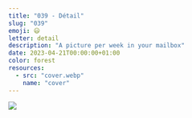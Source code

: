 ```yaml
---
title: "039 - Détail"
slug: "039"
emoji: 😃
letter: detail
description: "A picture per week in your mailbox"
date: 2023-04-21T00:00:00+01:00
color: forest
resources:
  - src: "cover.webp"
    name: "cover"
---
```

![](cover)
